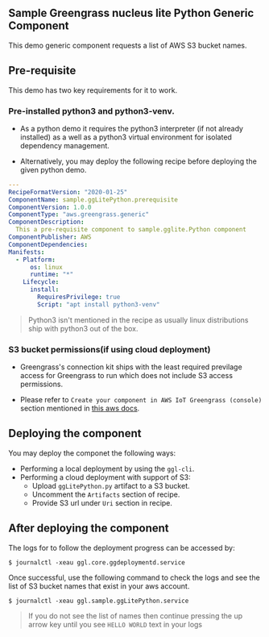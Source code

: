 ## Sample Greengrass nucleus lite Python Generic Component

This demo generic component requests a list of AWS S3 bucket names.

## Pre-requisite

This demo has two key requirements for it to work.

### Pre-installed python3 and python3-venv.

- As a python demo it requires the python3 interpreter (if not already
  installed) as a well as a python3 virtual environment for isolated dependency
  management.

- Alternatively, you may deploy the following recipe before deploying the given
  python demo.

```yaml
---
RecipeFormatVersion: "2020-01-25"
ComponentName: sample.ggLitePython.prerequisite
ComponentVersion: 1.0.0
ComponentType: "aws.greengrass.generic"
ComponentDescription:
  This a pre-requisite component to sample.gglite.Python component
ComponentPublisher: AWS
ComponentDependencies:
Manifests:
  - Platform:
      os: linux
      runtime: "*"
    Lifecycle:
      install:
        RequiresPrivilege: true
        Script: "apt install python3-venv"
```

> Python3 isn't mentioned in the recipe as usually linux distributions ship with
> python3 out of the box.

### S3 bucket permissions(if using cloud deployment)

- Greengrass's connection kit ships with the least required previlage access for
  Greengrass to run which does not include S3 access permissions.

- Please refer to `Create your component in AWS IoT Greengrass (console)`
  section mentioned in
  [this aws docs](https://docs.aws.amazon.com/greengrass/v2/developerguide/upload-first-component.html).

## Deploying the component

You may deploy the componet the following ways:

- Performing a local deployment by using the `ggl-cli`.
- Performing a cloud deployment with support of S3:
  - Upload `ggLitePython.py` artifact to a S3 bucket.
  - Uncomment the `Artifacts` section of recipe.
  - Provide S3 url under `Uri` section in recipe.

## After deploying the component

The logs for to follow the deployment progress can be accessed by:

```shell
$ journalctl -xeau ggl.core.ggdeploymentd.service
```

Once successful, use the following command to check the logs and see the list of
S3 bucket names that exist in your aws account.

```shell
$ journalctl -xeau ggl.sample.ggLitePython.service
```

> If you do not see the list of names then continue pressing the up arrow key
> until you see `HELLO WORLD` text in your logs
